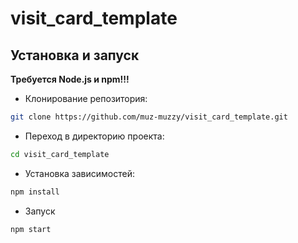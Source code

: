 # visit_card_template
## Установка и запуск
**Требуется Node.js и npm!!!**
- Клонирование репозитория:
```bash
git clone https://github.com/muz-muzzy/visit_card_template.git
```
- Переход в директорию проекта:
```bash
cd visit_card_template
```
- Установка зависимостей:
```bash
npm install
```
- Запуск
```bash
npm start
```